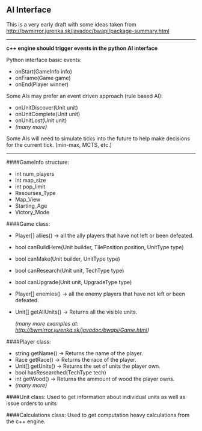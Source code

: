 AI Interface 
----
This is a very early draft with some ideas taken from http://bwmirror.jurenka.sk/javadoc/bwapi/package-summary.html

---


**c++ engine should trigger events in the python AI interface**

Python interface basic events:
* onStart(GameInfo info)
* onFrame(Game game) 
* onEnd(Player winner)

Some AIs may prefer an event driven approach (rule based AI): 
* onUnitDiscover(Unit unit)
* onUnitComplete(Unit unit)
* onUnitLost(Unit unit)
* *(many more)*
    

Some AIs will need to simulate ticks into the future to help make decisions for the current tick. (min-max, MCTS, etc.)

---

####GameInfo structure:
* int num_players
* int map_size
* int pop_limit
* Resourses_Type
* Map_View
* Starting_Age
* Victory_Mode

####Game class:
* Player[] allies() -> all the ally players that have not left or been defeated.
* bool canBuildHere(Unit builder, TilePosition position, UnitType type)
* bool canMake(Unit builder, UnitType type)
* bool canResearch(Unit unit, TechType type)
* bool canUpgrade(Unit unit, UpgradeType type)
* Player[] enemies() -> all the enemy players that have not left or been defeated.
* Unit[] getAllUnits() -> Returns all the visible units.
    
    *(many more examples at: http://bwmirror.jurenka.sk/javadoc/bwapi/Game.html)*
 

####Player class:
* string getName() -> Returns the name of the player.
* Race 	getRace() -> Returns the race of the player.
* Unit[] getUnits() -> Returns the set of units the player own.
* bool hasResearched(TechType tech)
* int getWood() -> Returns the ammount of wood the player owns.
* *(many more)*

####Unit class: 
Used to get information about individual units as well as issue orders to units

####Calculations class:
Used to get computation heavy calculations from the c++ engine.
    
    
